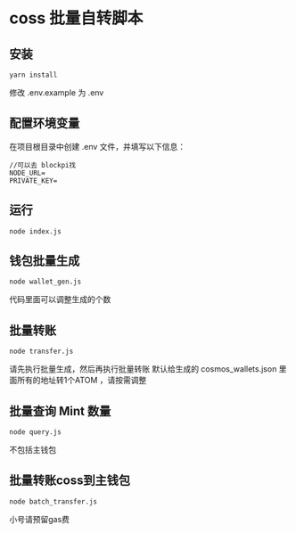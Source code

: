 # coss 批量自转脚本

## 安装

```
yarn install
```
修改 .env.example 为 .env

## 配置环境变量
在项目根目录中创建 .env 文件，并填写以下信息：
```
//可以去 blockpi找
NODE_URL=
PRIVATE_KEY=
```

## 运行
```
node index.js
```

## 钱包批量生成
```
node wallet_gen.js
```

代码里面可以调整生成的个数

## 批量转账

```
node transfer.js
```
请先执行批量生成，然后再执行批量转账
默认给生成的 cosmos_wallets.json 里面所有的地址转1个ATOM ，请按需调整

## 批量查询 Mint 数量
```
node query.js
```
不包括主钱包

## 批量转账coss到主钱包
```
node batch_transfer.js
```
小号请预留gas费